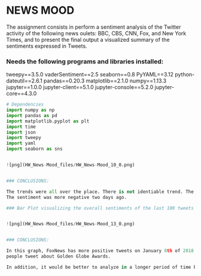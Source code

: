 
# NEWS MOOD

The assignment consists in perform a sentiment analysis of the Twitter activity of the following news oulets: BBC, CBS, CNN, Fox, and New York Times, and to present the final output a visualized summary of the sentiments expressed in Tweets.


### Needs the following programs and libraries installed:

tweepy==3.5.0
vaderSentiment==2.5
seaborn==0.8
PyYAML==3.12
python-dateutil==2.6.1
pandas==0.20.3
matplotlib==2.1.0
numpy==1.13.3
jupyter==1.0.0
jupyter-client==5.1.0
jupyter-console==5.2.0
jupyter-core==4.3.0

```python
# Dependencies
import numpy as np
import pandas as pd
import matplotlib.pyplot as plt
import time
import json
import tweepy
import yaml
import seaborn as sns


![png](HW_News-Mood_files/HW_News-Mood_10_0.png)


### CONCLUSIONS: 

The trends were all over the place. There is not identiable trend. The data are, on average, neutral.
The sentiment was more negative two days ago. 

### Bar Plot visualizing the overall sentiments of the last 100 tweets from each news outlet.


![png](HW_News-Mood_files/HW_News-Mood_13_0.png)


### CONCLUSIONS: 

In this graph, FoxNews has more positive tweets on January 8th of 2018 afternoon, maybe because many
people tweet about Golden Globe Awards. 

In addition, it would be better to analyze in a longer period of time because this analysis of only 100 tweets per organization or Media Outlet depends on at what time is done.
